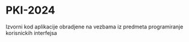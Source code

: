 # PKI-2024
Izvorni kod aplikacije obradjene na vezbama iz predmeta programiranje korisnickih interfejsa
